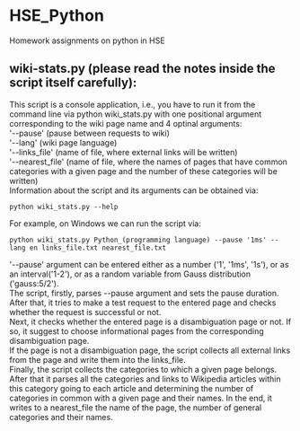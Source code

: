 # HSE_Python
Homework assignments on python in HSE <br />
## wiki-stats.py (please read the notes inside the script itself carefully): <br />
This script is a console application, i.e., you have to run it from the command line via python wiki_stats.py with one positional argument corresponding to the wiki page name and 4 optinal arguments: <br />
'--pause' (pause between requests to wiki) <br />
'--lang' (wiki page language) <br />
'--links_file' (name of file, where external links will be written) <br />
'--nearest_file' (name of file, where the names of pages that have common categories with a given page and the number of these categories will be written) <br />
Information about the script and its arguments can be obtained via: <br />
```
python wiki_stats.py --help
```
For example, on Windows we can run the script via: <br />
```
python wiki_stats.py Python_(programming language) --pause '1ms' --lang en links_file.txt nearest_file.txt
```
'--pause' argument can be entered either as a number ('1', '1ms', '1s'), or as an interval('1-2'), or as a random variable from Gauss distribution ('gauss:5/2'). <br />
The script, firstly, parses --pause argument and sets the pause duration. <br />
After that, it tries to make a test request to the entered page and checks whether the request is successful or not. <br />
Next, it checks whether the entered page is a disambiguation page or not. If so, it suggest to choose informational pages from the corresponding disambiguation page. <br />
If the page is not a disambiguation page, the script collects all external links from the page and write them into the links_file. <br />
Finally, the script collects the categories to which a given page belongs. After that it parses all the categories and links to Wikipedia articles within this category going to each article and determining the number of categories in common with a given page and their names. In the end, it writes to a nearest_file the name of the page, the number of general categories and their names.
